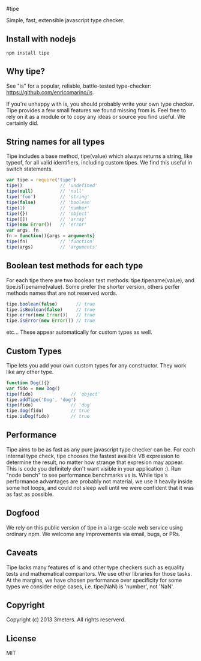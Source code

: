 #tipe

Simple, fast, extensible javascript type checker.

## Install with nodejs

    npm install tipe
    
## Why tipe? 

See "is" for a popular, reliable, battle-tested type-checker:  https://github.com/enricomarino/is.  
  
If you're unhappy with is, you should probably write your own type checker.  Tipe provides a few small features we found missing from is.  Feel free to rely on it as a module or to copy any ideas or source you find useful.  We certainly did.

## String names for all types
Tipe includes a base method, tipe(value) which always returns a string, like typeof, for all valid identifiers, including custom tipes. We find this useful in switch statements.  

```js
var tipe = require('tipe')
tipe()              // 'undefined'
tipe(null)          // 'null'
tipe('foo')         // 'string'
tipe(false)         // 'boolean'
tipe(1)             // 'number'
tipe({})            // 'object'
tipe([])            // 'array'
tipe(new Error())   // 'error'
var args, fn
fn = function(){args = arguments}
tipe(fn)            // 'function'
tipe(args)          // 'arguments'
```

## Boolean test methods for each type
For each tipe there are two boolean test methods: tipe.tipename(value), and tipe.isTipename(value).  Some prefer the shorter version, others perfer methods names that are not reserved words.  
```js
tipe.boolean(false)       // true
tipe.isBoolean(false)     // true
tipe.error(new Error())   // true
tipe.isError(new Error()) // true
```
etc...  These appear automatically for custom types as well.  

## Custom Types
Tipe lets you add your own custom types for any constructor. They work like any other type.  
```js
function Dog(){}
var fido = new Dog()
tipe(fido)              // 'object'
tipe.addTipe('Dog', 'dog')
tipe(fido)              // 'dog'
tipe.dog(fido)          // true
tipe.isDog(fido)        // true
```

## Performance
Tipe aims to be as fast as any pure javascript type checker can be.  For each internal type check, tipe chooses the fastest availble V8 expression to determine the result, no matter how strange that expresion may appear.  This is code you definitely don't want visible in your application :). Run "node bench" to see performance benchmarks vs is. While tipe's performance advantages are probably not material, we use it heavily inside some hot loops, and could not sleep well until we were confident that it was as fast as possible.   

## Dogfood
We rely on this public version of tipe in a large-scale web service using ordinary npm. We welcome any improvements via email, bugs, or PRs.

## Caveats
Tipe lacks many features of is and other type checkers such as equality tests and mathematical comparitors.  We use other libraries for those tasks.  At the margins, we have chosen performance over specificity for some types we consider edge cases, i.e. tipe(NaN) is 'number', not 'NaN'.

## Copyright
Copyright (c) 2013 3meters.  All rights reserverd.

## License
MIT
